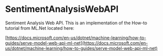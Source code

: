 # SentimentAnalysisWebAPI

Sentiment Analysis Web API. This is an implementation of the How-to tutorial from ML.Net located here:

[https://docs.microsoft.com/en-us/dotnet/machine-learning/how-to-guides/serve-model-web-api-ml-net](https://docs.microsoft.com/en-us/dotnet/machine-learning/how-to-guides/serve-model-web-api-ml-net)
